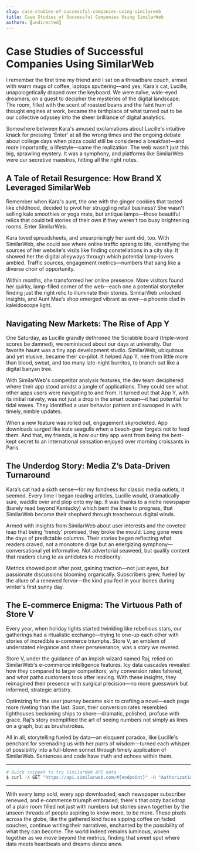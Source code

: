 ```yaml
---
slug: case-studies-of-successful-companies-using-similarweb
title: Case Studies of Successful Companies Using SimilarWeb
authors: [undirected]
---
```



# Case Studies of Successful Companies Using SimilarWeb

I remember the first time my friend and I sat on a threadbare couch, armed with warm mugs of coffee, laptops sputtering—and yes, Kara's cat, Lucille, unapologetically draped over the keyboard. We were naïve, wide-eyed dreamers, on a quest to decipher the mysteries of the digital landscape. The room, filled with the scent of roasted beans and the faint hum of thought engines at work, became the birthplace of what turned out to be our collective odyssey into the sheer brilliance of digital analytics.

Somewhere between Kara's amused exclamations about Lucille's intuitive knack for pressing 'Enter' at all the wrong times and the ongoing debate about college days when pizza could still be considered a breakfast—and more importantly, a lifestyle—came the realization. The web wasn’t just this big, sprawling mystery. It was a symphony, and platforms like SimilarWeb were our secretive maestros, hitting all the right notes.

## A Tale of Retail Resurgence: How Brand X Leveraged SimilarWeb

Remember when Kara's aunt, the one with the ginger cookies that tasted like childhood, decided to pivot her struggling retail business? She wasn't selling kale smoothies or yoga mats, but antique lamps—those beautiful relics that could tell stories of their own if they weren't too busy brightening rooms. Enter SimilarWeb.

Kara loved spreadsheets, and unsurprisingly her aunt did, too. With SimilarWeb, she could see where online traffic sprang to life, identifying the sources of her website's visits like finding constellations in a city sky. It showed her the digital alleyways through which potential lamp-lovers ambled. Traffic sources, engagement metrics—numbers that sang like a diverse choir of opportunity.

Within months, she transformed her online presence. More visitors found her quirky, lamp-filled corner of the web—each one a potential storyteller finding just the right relic to illuminate their stories. SimilarWeb unlocked insights, and Aunt Mae’s shop emerged vibrant as ever—a phoenix clad in kaleidoscope light.

## Navigating New Markets: The Rise of App Y

One Saturday, as Lucille grandly dethroned the Scrabble board (triple-word scores be damned), we reminisced about our days at university. Our favorite haunt was a tiny app development studio. SimilarWeb, ubiquitous and yet elusive, became their co-pilot. It helped App Y, née from little more than blood, sweat, and too many late-night burritos, to branch out like a digital banyan tree.

With SimilarWeb's competitor analysis features, the dev team deciphered where their app stood amidst a jungle of applications. They could see what other apps users were navigating to and from. It turned out that App Y, with its initial naivety, was not just a drop in the smart ocean—it had potential for tidal waves. They identified a user behavior pattern and swooped in with timely, nimble updates.

When a new feature was rolled out, engagement skyrocketed. App downloads surged like irate seagulls when a beach-goer forgets not to feed them. And that, my friends, is how our tiny app went from being the best-kept secret to an international sensation enjoyed over morning croissants in Paris.

## The Underdog Story: Media Z’s Data-Driven Turnaround

Kara’s cat had a sixth sense—for my fondness for classic media outlets, it seemed. Every time I began reading articles, Lucille would, dramatically sure, waddle over and plop onto my lap. It was thanks to a niche newspaper (barely read beyond Kentucky) which bent the knee to progress, that SimilarWeb became their shepherd through treacherous digital winds. 

Armed with insights from SimilarWeb about user interests and the coveted leap that being 'trendy' promised, they broke the mould. Long gone were the days of predictable columns. Their stories began reflecting what readers craved, not a monotone dirge but an energizing symphony—conversational yet informative. Not advertorial seaweed, but quality content that readers clung to as antidotes to mediocrity. 

Metrics showed post after post, gaining traction—not just eyes, but passionate discussions blooming organically. Subscribers grew, fueled by the allure of a renewed fervor—the kind you feel in your bones during winter's first sunny day.

## The E-commerce Enigma: The Virtuous Path of Store V

Every year, when holiday lights started twinkling like rebellious stars, our gatherings had a ritualistic exchange—trying to one-up each other with stories of incredible e-commerce triumphs. Store V, an emblem of understated elegance and sheer perseverance, was a story we revered.

Store V, under the guidance of an impish wizard named Raj, relied on SimilarWeb's e-commerce intelligence features. Icy data cascades revealed how they compared to larger competitors, why conversion rates faltered, and what paths customers took after leaving. With these insights, they reimagined their presence with surgical precision—no more guesswork but informed, strategic artistry.

Optimizing for the user journey became akin to crafting a novel—each page more riveting than the last. Soon, their conversion rates resembled lighthouses beckoning ships to shore—dramatic, polished, profuse with grace. Raj's story exemplified the art of seeing numbers not simply as lines on a graph, but as brushstrokes.

All in all, storytelling fueled by data—an eloquent paradox, like Lucille's penchant for serenading us with her purrs of wisdom—turned each whisper of possibility into a full-blown sonnet through timely application of SimilarWeb. Sentences and code have truth and echoes within them.

---

```bash
# Quick snippet to try SimilarWeb API data
$ curl -X GET "https://api.similarweb.com/#{endpoint}" -H "Authorization: Bearer #{your_api_key}"
```

---

With every lamp sold, every app downloaded, each newspaper subscriber renewed, and e-commerce triumph embraced, there's that cozy backdrop of a plain room filled not just with numbers but stories sewn together by the unseen threads of people aspiring to know more, to be more. These pixels across the globe, like the gathered kind faces sipping coffee on faded couches, continue writing their narratives, enchanted by the possibility of what they can become. The world indeed remains luminous, woven together as we move beyond the metrics, finding that sweet spot where data meets heartbeats and dreams dance anew.